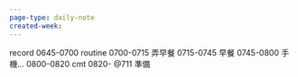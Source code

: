 ```yaml
---
page-type: daily-note
created-week:
---
```

record
0645-0700 routine
0700-0715 弄早餐
0715-0745 早餐
0745-0800 手機...
0800-0820 cmt
0820- @711 準備